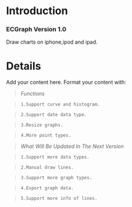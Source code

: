 # Introduction #
### ECGraph Version 1.0 ###

Draw charts on iphone,ipod and ipad.


# Details #

Add your content here.  Format your content with:
> _Functions_

> `1.Support curve and histogram.`

> `2.Support date data type. `

> `3.Resize graphs.`

> `4.More point types.`

> _What Will Be Updated In The Next Version_

> `1.Support more data types.`

> `2.Manual draw lines.`

> `3.Support more graph types.`

> `4.Export graph data.`

> `5.Support more info of lines.`